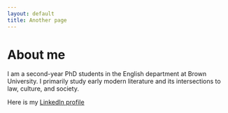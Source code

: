 ```yaml
---
layout: default
title: Another page
---
```

# About me
I am a second-year PhD students in the English department at Brown University. I primarily study early modern literature and its intersections to law, culture, and society. 

Here is my [LinkedIn profile](https://www.linkedin.com/in/grace-clawson-481875b4/) 
